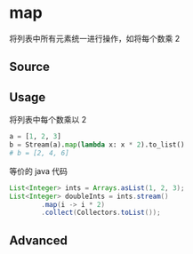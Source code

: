 # map

将列表中所有元素统一进行操作，如将每个数乘 2

## Source

## Usage

将列表中每个数乘以 2

```python
a = [1, 2, 3]
b = Stream(a).map(lambda x: x * 2).to_list()
# b = [2, 4, 6]
```

等价的 java 代码
```java
List<Integer> ints = Arrays.asList(1, 2, 3);
List<Integer> doubleInts = ints.stream()
        .map(i -> i * 2)
        .collect(Collectors.toList());
```

## Advanced